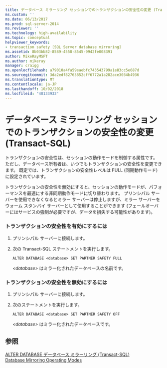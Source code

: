 ```yaml
---
title: データベース ミラーリング セッションでのトランザクションの安全性の変更 (Transact-SQL) | Microsoft Docs
ms.custom: ''
ms.date: 06/13/2017
ms.prod: sql-server-2014
ms.reviewer: ''
ms.technology: high-availability
ms.topic: conceptual
helpviewer_keywords:
- transaction safety [SQL Server database mirroring]
ms.assetid: 8b03bb82-8589-4558-8545-9942fe008391
author: MikeRayMSFT
ms.author: mikeray
manager: craigg
ms.openlocfilehash: a79010a4fa59eaebfc743543799a1e83cc5e687d
ms.sourcegitcommit: 3da2edf82763852cff6772a1a282ace3034b4936
ms.translationtype: MT
ms.contentlocale: ja-JP
ms.lasthandoff: 10/02/2018
ms.locfileid: "48133932"
---
```

# <a name="change-transaction-safety-in-a-database-mirroring-session-transact-sql"></a>データベース ミラーリング セッションでのトランザクションの安全性の変更 (Transact-SQL)
  トランザクションの安全性は、セッションの動作モードを制御する属性です。 ただし、データベース所有者は、いつでもトランザクションの安全性を変更できます。 既定では、トランザクションの安全性レベルは FULL (同期動作モード) に設定されています。  
  
 トランザクションの安全性を無効にすると、セッションの動作モードが、パフォーマンスを最適にする非同期動作モードに切り替わります。 プリンシパル サーバーを使用できなくなるとミラー サーバーは停止しますが、ミラー サーバーをウォーム スタンバイ サーバーとして使用することができます (フェールオーバーにはサービスの強制が必要ですが、データを損失する可能性があります)。  
  
### <a name="to-turn-on-transaction-safety"></a>トランザクションの安全性を有効にするには  
  
1.  プリンシパル サーバーに接続します。  
  
2.  次の Transact-SQL ステートメントを実行します。  
  
    ```  
    ALTER DATABASE <database> SET PARTNER SAFETY FULL  
    ```  
  
     *\<database>* はミラー化されたデータベースの名前です。  
  
### <a name="to-turn-off-transaction-safety"></a>トランザクションの安全性を無効にするには  
  
1.  プリンシパル サーバーに接続します。  
  
2.  次のステートメントを実行します。  
  
    ```  
    ALTER DATABASE <database> SET PARTNER SAFETY OFF  
    ```  
  
     *\<database>* はミラー化されたデータベースです。  
  
## <a name="see-also"></a>参照  
 [ALTER DATABASE データベース ミラーリング &#40;Transact-SQL&#41;](/sql/t-sql/statements/alter-database-transact-sql-database-mirroring)   
 [Database Mirroring Operating Modes](database-mirroring-operating-modes.md)  
  
  
